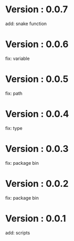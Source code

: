 # Version : 0.0.7

add: snake function

# Version : 0.0.6

fix: variable

# Version : 0.0.5

fix: path

# Version : 0.0.4

fix: type

# Version : 0.0.3

fix: package bin

# Version : 0.0.2

fix: package bin

# Version : 0.0.1

add: scripts

